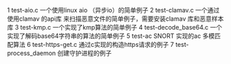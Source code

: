 1 test-aio.c    				一个使用linux aio （异步io）的简单例子
2 test-clamav.c   				一个通过使用clamav 的api库 来扫描恶意文件的简单例子，需要安装clamav 库和恶意样本库
3 test-kmp.c                    一个实现了kmp算法的简单例子
4 test-decode_base64.c          一个实现了解码base64字符串的算法的简单例子
5 test-ac						SNORT 实现的ac 多模匹配算法
6 test-https-get.c              通过c实现的构造https请求的例子
7 test-process_daemon           创建守护进程的例子